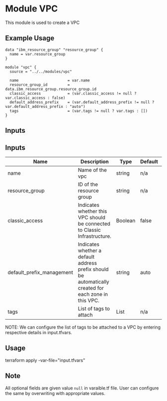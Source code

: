 # Module VPC

This module is used to create a VPC

## Example Usage
```
data "ibm_resource_group" "resource_group" {
  name = var.resource_group
}

module "vpc" {
  source = "../../modules/vpc"

  name                      = var.name
  resource_group_id         = data.ibm_resource_group.resource_group.id
  classic_access            = (var.classic_access != null ? var.classic_access : false)
  default_address_prefix    = (var.default_address_prefix != null ? var.default_address_prefix : "auto")
  tags                      = (var.tags != null ? var.tags : [])
}
```

<!-- BEGINNING OF PRE-COMMIT-TERRAFORM DOCS HOOK -->
## Inputs

## Inputs

| Name                              | Description                                           | Type   | Default | Required |
|-----------------------------------|-------------------------------------------------------|--------|---------|----------|
| name | Name of the vpc | string | n/a | yes |
| resource\_group | ID of the resource group | string | n/a | no |
| classic\_access | Indicates whether this VPC should be connected to Classic Infrastructure. | Boolean | false | no |
| default\_prefix\_management | Indicates whether a default address prefix should be automatically created for each zone in this VPC.  | string | auto | no |
| tags | List of tags to attach  | List | n/a | no |

<!-- END OF PRE-COMMIT-TERRAFORM DOCS HOOK -->

NOTE: We can configure the list of tags to be attached to a VPC by entering respective details in input.tfvars.

## Usage

terraform apply -var-file="input.tfvars"

## Note

All optional fields are given value `null` in varaible.tf file. User can configure the same by overwriting with appropriate values.

